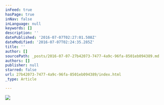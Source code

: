 ```yaml
---
inFeed: true
hasPage: true
inNav: false
inLanguage: null
keywords: []
description: ''
datePublished: '2016-07-07T02:27:01.508Z'
dateModified: '2016-07-07T02:24:35.285Z'
title: ''
author: []
sourcePath: _posts/2016-07-07-27b42073-7477-4a9c-96fa-8501eb094389.md
authors: []
publisher: null
starred: false
url: 27b42073-7477-4a9c-96fa-8501eb094389/index.html
_type: Article

---
```

![](https://the-grid-user-content.s3-us-west-2.amazonaws.com/5fe7e79f-a8b5-48ff-bcf6-0df58062350c.jpg)
